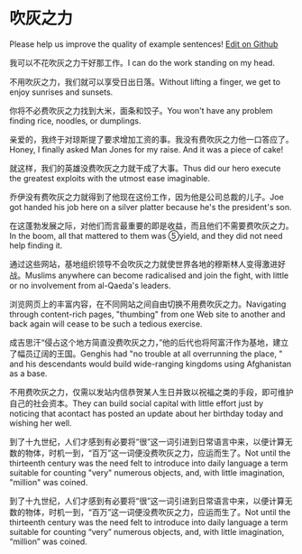 # 吹灰之力

Please help us improve the quality of example sentences! [Edit on Github](https://github.com/jiyushe/jiyu-example-sentence-source/blob/main/chinese/chuihuizhili.md)

<p><span class="chinese">我可以不花吹灰之力干好那工作。</span><span class="english">I can do the work standing on my head.</span></p>

<p><span class="chinese">不用吹灰之力，我们就可以享受日出日落。</span><span class="english">Without lifting a finger, we get to enjoy sunrises and sunsets.</span></p>

<p><span class="chinese">你将不必费吹灰之力找到大米，面条和饺子。</span><span class="english">You won't have any problem finding rice, noodles, or dumplings.</span></p>

<p><span class="chinese">亲爱的，我终于对琼斯提了要求增加工资的事。我没有费吹灰之力他一口答应了。</span><span class="english">Honey, I finally asked Man Jones for my raise. And it was a piece of cake!</span></p>

<p><span class="chinese">就这样，我们的英雄没费吹灰之力就干成了大事。</span><span class="english">Thus did our hero execute the greatest exploits with the utmost ease imaginable.</span></p>

<p><span class="chinese">乔伊没有费吹灰之力就得到了他现在这份工作，因为他是公司总裁的儿子。</span><span class="english">Joe got handed his job here on a silver  platter because he's the president's son.</span></p>

<p><span class="chinese">在这蓬勃发展之际，对他们而言最重要的即是收益，而且他们不需要费吹灰之力。</span><span class="english">In the boom, all that mattered to them was ⑤yield, and they did not need help finding it.</span></p>

<p><span class="chinese">通过这些网站，基地组织领导不会吹灰之力就使世界各地的穆斯林人变得激进好战。</span><span class="english">Muslims anywhere can become radicalised and join the fight, with little or no involvement from al-Qaeda's leaders.</span></p>

<p><span class="chinese">浏览网页上的丰富内容，在不同网站之间自由切换不用费吹灰之力。</span><span class="english">Navigating through content-rich pages, "thumbing" from one Web site to another and back again will cease to be such a tedious exercise.</span></p>

<p><span class="chinese">成吉思汗“侵占这个地方简直没费吹灰之力，”他的后代也将阿富汗作为基地，建立了幅员辽阔的王国。</span><span class="english">Genghis had "no trouble at all overrunning the place, " and his descendants would build wide-ranging kingdoms using Afghanistan as a base.</span></p>

<p><span class="chinese">不用费吹灰之力，仅需以发站内信恭贺某人生日并致以祝福之类的手段，即可维护自己的社会资本。</span><span class="english">They can build social capital with little effort just by noticing that acontact has posted an update about her birthday today and wishing her well.</span></p>

<p><span class="chinese">到了十九世纪，人们才感到有必要将“很”这一词引进到日常语言中来，以便计算无数的物体，时机一到，“百万”这一词便没费吹灰之力，应运而生了。</span><span class="english">Not until the thirteenth century was the need felt to introduce into daily language a term suitable for counting "very" numerous objects, and, with little imagination, "million" was coined.</span></p>

<p><span class="chinese">到了十九世纪，人们才感到有必要将“很”这一词引进到日常语言中来，以便计算无数的物体，时机一到，“百万”这一词便没费吹灰之力，应运而生了。</span><span class="english">Not until the thirteenth century was the need felt to introduce into daily language a term suitable for counting “very” numerous objects, and, with little imagination, “million” was coined.</span></p>

